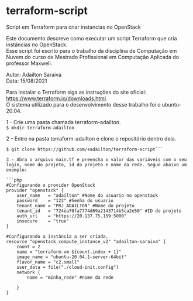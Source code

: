 # terraform-script
Script em Terraform para criar instancias no OpenStack

Este documento descreve como executar um script Terraform que cria instâncias no OpenStack.  
Esse script foi escrito para o trabalho da disciplina de Computação em Nuvem do curso de Mestrado Profissional em Computação Aplicada do professor Maxwell.

Autor: Adailton Saraiva  
Data: 15/08/2021

Para instalar o Terraform siga as instruções do site oficial: https://www.terraform.io/downloads.html.  
O sistema utilizado para o desenvolvimento desse trabalho foi o ubuntu-20.04.  

1 - Crie uma pasta chamada terraform-adailton.  
`$ mkdir terraform-adailton`

2 - Entre na pasta terraform-adailton e clone o repositório dentro dela.  
```$ cd terraform-adailton
$ git clone https://github.com/sadailton/terraform-script```

3 - Abra o arquivo main.tf e preencha o valor das variáveis com o seu login, nome do projeto, id do projeto e nome da rede. Segue abaixo um exemplo:  

```php
#Configurando o provider OpenStack
provider "openstack" {
	user_name   = "adailton" #Nome do usuario no openstack  	
	password    = "123" #Senha do usuario  
	tenant_name = "PRJ_ADAILTON" #Nome do projeto  
	tenant_id   = "724ea70fa7774d69a2143714b5ca2e50" #ID do projeto  
	auth_url    = "https://20.137.75.159:5000"  
	insecure    = "true"  
}  
	
#Configurando a instância a ser criada.
resource "openstack_compute_instance_v2" "adailton-saraiva" {	
	count = 2	
	name = "terraform-vm-${count.index + 1}"	
	image_name = "ubuntu-20.04.1-server-64bit"	
	flavor_name = "c2.small"	
	user_data = file("./cloud-init.config")	
	network {	
		name = "minha_rede" #nome da rede	

	}	
}
```
